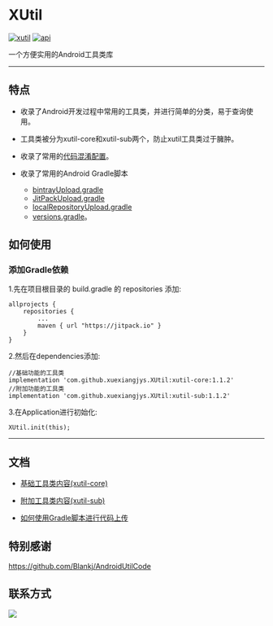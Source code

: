 # XUtil

[![xutil][xutil-svg]][xutil] [![api][apisvg]][api]

一个方便实用的Android工具类库

------------------------------------

## 特点

* 收录了Android开发过程中常用的工具类，并进行简单的分类，易于查询使用。

* 工具类被分为xutil-core和xutil-sub两个，防止xutil工具类过于臃肿。

* 收录了常用的[代码混淆配置](https://raw.githubusercontent.com/xuexiangjys/XUtil/master/xutil-core/base-proguard-rules.pro)。

* 收录了常用的Android Gradle脚本
	* [bintrayUpload.gradle](https://raw.githubusercontent.com/xuexiangjys/XUtil/master/bintrayUpload.gradle)
	* [JitPackUpload.gradle](https://raw.githubusercontent.com/xuexiangjys/XUtil/master/JitPackUpload.gradle)
	* [localRepositoryUpload.gradle](https://raw.githubusercontent.com/xuexiangjys/XUtil/master/localRepositoryUpload.gradle)
	* [versions.gradle](https://raw.githubusercontent.com/xuexiangjys/XUtil/master/versions.gradle)。

## 如何使用

### 添加Gradle依赖

1.先在项目根目录的 build.gradle 的 repositories 添加:
```
allprojects {
    repositories {
        ...
        maven { url "https://jitpack.io" }
    }
}
```

2.然后在dependencies添加:

```
//基础功能的工具类
implementation 'com.github.xuexiangjys.XUtil:xutil-core:1.1.2'
//附加功能的工具类
implementation 'com.github.xuexiangjys.XUtil:xutil-sub:1.1.2'
```

3.在Application进行初始化:

```
XUtil.init(this);
```

------------------------------------

## 文档

* [基础工具类内容(xutil-core)](https://github.com/xuexiangjys/XUtil/blob/master/xutil-core/README.md)

* [附加工具类内容(xutil-sub)](https://github.com/xuexiangjys/XUtil/blob/master/xutil-sub/README.md)

* [如何使用Gradle脚本进行代码上传](https://github.com/xuexiangjys/XUtil/blob/master/README_UPLOAD.md)

## 特别感谢

https://github.com/Blankj/AndroidUtilCode

## 联系方式

[![](https://img.shields.io/badge/点击一键加入QQ群-602082750-blue.svg)](http://shang.qq.com/wpa/qunwpa?idkey=9922861ef85c19f1575aecea0e8680f60d9386080a97ed310c971ae074998887)

[xutil-svg]: https://img.shields.io/badge/XUtil-v1.1.2-brightgreen.svg
[xutil]: https://github.com/xuexiangjys/XUtil
[apisvg]: https://img.shields.io/badge/API-14+-brightgreen.svg
[api]: https://android-arsenal.com/api?level=14
